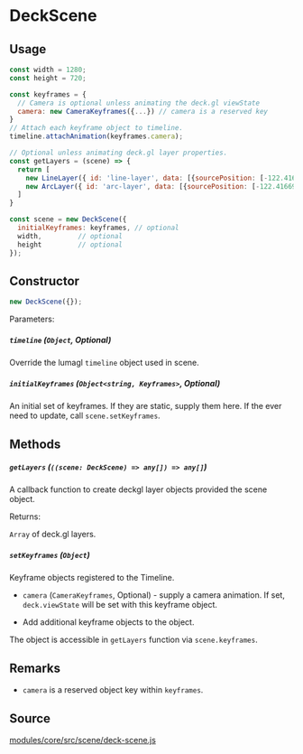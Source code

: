 # DeckScene

## Usage

```js
const width = 1280;
const height = 720;

const keyframes = {
  // Camera is optional unless animating the deck.gl viewState
  camera: new CameraKeyframes({...}) // camera is a reserved key
}
// Attach each keyframe object to timeline.
timeline.attachAnimation(keyframes.camera);

// Optional unless animating deck.gl layer properties.
const getLayers = (scene) => {
  return [
    new LineLayer({ id: 'line-layer', data: [{sourcePosition: [-122.41669, 37.7853], targetPosition: [-122.41669, 37.781]}] }),
    new ArcLayer({ id: 'arc-layer', data: [{sourcePosition: [-122.41669, 37.7853], targetPosition: [-122.41669, 37.781]}] })
  ]
}

const scene = new DeckScene({
  initialKeyframes: keyframes, // optional
  width,         // optional
  height         // optional
});
```

## Constructor

```js
new DeckScene({});
```

Parameters:

##### `timeline` (`Object`, Optional)

Override the lumagl `timeline` object used in scene.

##### `initialKeyframes` (`Object<string, Keyframes>`, Optional)

An initial set of keyframes. If they are static, supply them here. If the ever need to update, call `scene.setKeyframes`.

## Methods

##### `getLayers` (`((scene: DeckScene) => any[]) => any[]`)

A callback function to create deckgl layer objects provided the scene object.

Returns:

`Array` of deck.gl layers.

##### `setKeyframes` (`Object`)

Keyframe objects registered to the Timeline.

- `camera` (`CameraKeyframes`, Optional) - supply a camera animation. If set, `deck.viewState` will be set with this keyframe object.

- Add additional keyframe objects to the object.

The object is accessible in `getLayers` function via `scene.keyframes`.

## Remarks

- `camera` is a reserved object key within `keyframes`.


## Source

[modules/core/src/scene/deck-scene.js](https://github.com/uber/hubble.gl/blob/master/modules/core/src/scene/deck-scene.js)
